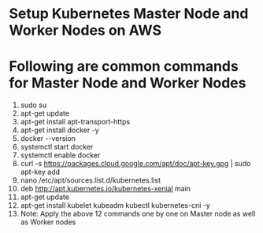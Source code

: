 # Setup Kubernetes Master Node and Worker Nodes on AWS
# Following are common commands for Master Node and Worker Nodes

1. sudo su
2. apt-get update
3. apt-get install apt-transport-https
4. apt-get install docker -y
5. docker --version
6. systemctl start docker
7. systemctl enable docker
8. curl -s https://packages.cloud.google.com/apt/doc/apt-key.gpg | sudo apt-key add
9. nano /etc/apt/sources.list.d/kubernetes.list
10. deb http://apt.kubernetes.io/kubernetes-xenial main
11. apt-get update
12. apt-get install kubelet kubeadm kubectl kubernetes-cni -y
13. Note: Apply the above 12 commands one by one on Master node as well as Worker nodes

